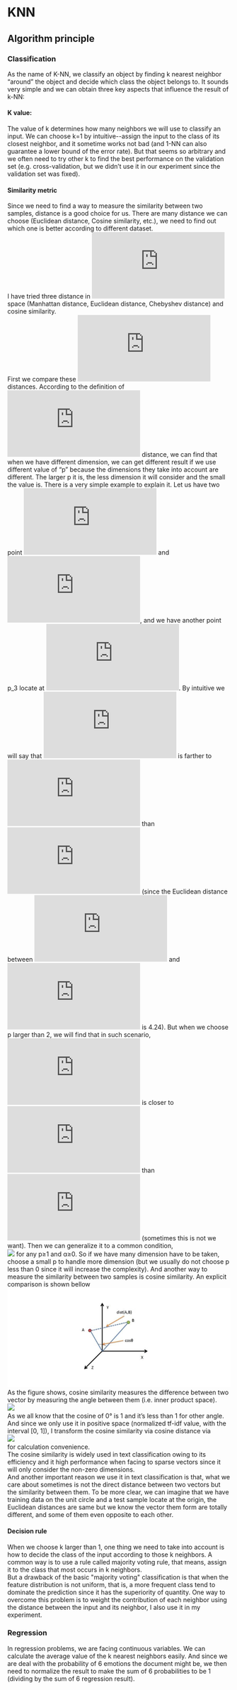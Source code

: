 # KNN

## Algorithm principle

### Classification

As the name of K-NN, we classify an object by finding k nearest neighbor “around” the object and decide which class the object belongs to. It sounds very simple and we can obtain three key aspects that influence the result of k-NN:
#### K value:

The value of k determines how many neighbors we will use to classify an input. We can choose k=1 by intuitive--assign the input to the class of its closest neighbor, and it sometime works not bad (and 1-NN can also guarantee a lower bound of the error rate). But that seems so arbitrary and we often need to try other k to find the best performance on the validation set (e.g. cross-validation, but we didn’t use it in our experiment since the validation set was fixed).

#### Similarity metric

Since we need to find a way to measure the similarity between two samples, distance is a good choice for us. There are many distance we can choose (Euclidean distance, Cosine similarity, etc.), we need to find out which one is better according to different dataset.  
I have tried three distance in ![](http://latex.codecogs.com/gif.latex?$L_p$) space (Manhattan distance, Euclidean distance, Chebyshev distance) and cosine similarity.   
First we compare these ![](http://latex.codecogs.com/gif.latex?$L_p$) distances. According to the definition of ![](http://latex.codecogs.com/gif.latex?$L_p$) distance, we can find that when we have different dimension, we can get different result if we use different value of “p” because the dimensions they take into account are different. The larger p it is, the less dimension it will consider and the small the value is. There is a very simple example to explain it. Let us have two point ![](http://latex.codecogs.com/gif.latex?p_1(4,0)) and ![](http://latex.codecogs.com/gif.latex?p_2(4,3)), and we have another point p_3 locate at ![](http://latex.codecogs.com/gif.latex?(0,0)). By intuitive we will say that ![](http://latex.codecogs.com/gif.latex?p_2) is farther to ![](http://latex.codecogs.com/gif.latex?p_3) than ![](http://latex.codecogs.com/gif.latex?p_1) (since the Euclidean distance between ![](http://latex.codecogs.com/gif.latex?p_2) and ![](http://latex.codecogs.com/gif.latex?p_3) is 4.24). But when we choose p larger than 2, we will find that in such scenario, ![](http://latex.codecogs.com/gif.latex?p_2) is closer to ![](http://latex.codecogs.com/gif.latex?p_3) than ![](http://latex.codecogs.com/gif.latex?p_1) (sometimes this is not we want). Then we can generalize it to a common condition,   
![](http://latex.codecogs.com/gif.latex?‖x‖_{p+α}≤‖x‖_p,) for any p≥1 and α≥0.
So if we have many dimension have to be taken, choose a small p to handle more dimension (but we usually do not choose p less than 0 since it will increase the complexity).
And another way to measure the similarity between two samples is cosine similarity. An explicit comparison is shown bellow   
![comparison of L2 distance and cosine similarity](./img/L2_cos_comp.png)  
As the figure shows, cosine similarity measures the difference between two vector by measuring the angle between them (i.e. inner product space).  
![](http://latex.codecogs.com/gif.latex?cos\\_similarity=\\frac{\\mathbf{x_1}\\mathbf{x_2}}{‖\\mathbf{x_1}‖_2‖\mathbf{x_2}‖_2})  
As we all know that the cosine of 0° is 1 and it’s less than 1 for other angle. And since we only use it in positive space (normalized tf-idf value, with the interval [0, 1]), I transform the cosine similarity via cosine distance via  
![](http://latex.codecogs.com/gif.latex?cos\\_distance=1-cos\\_similarity)  
for calculation convenience.  
The cosine similarity is widely used in text classification owing to its efficiency and it high performance when facing to sparse vectors since it will only consider the non-zero dimensions.   
And another important reason we use it in text classification is that, what we care about sometimes is not the direct distance between two vectors but the similarity between them. To be more clear, we can imagine that we have training data on the unit circle and a test sample locate at the origin, the Euclidean distances are same but we know the vector them form are totally different, and some of them even opposite to each other.

#### Decision rule
When we choose k larger than 1, one thing we need to take into account is how to decide the class of the input according to those k neighbors. A common way is to use a rule called majority voting rule, that means, assign it to the class that most occurs in k neighbors.   
But a drawback of the basic "majority voting" classification is that when the feature distribution is not uniform, that is, a more frequent class tend to dominate the prediction since it has the superiority of quantity. One way to overcome this problem is to weight the contribution of each neighbor using the distance between the input and its neighbor, I also use it in my experiment.

### Regression
In regression problems, we are facing continuous variables. We can calculate the average value of the k nearest neighbors easily. And since we are deal with the probability of 6 emotions the document might be, we then need to normalize the result to make the sum of 6 probabilities to be 1 (dividing by the sum of 6 regression result).